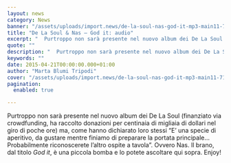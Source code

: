 ```yaml
---
layout: news
category: News
banner: "/assets/uploads/import.news/de-la-soul-nas-god-it-mp3-main11-715x715.jpg"
title: "De La Soul & Nas – God it: audio"
excerpt: "  Purtroppo non sarà presente nel nuovo album dei De La Soul (finanziato via crowdfunding, ha raccolto donazioni per centinaia di migliaia di dollari nel giro di poche ore) ma, come hanno dichiarato loro stessi “E’ una specie di aperitivo, da gustare mentre finiamo di preparare la portata principale… Probabilmente riconoscerete l’altro ospite a tavola”. [&hellip"
quote: ""
description: "  Purtroppo non sarà presente nel nuovo album dei De La Soul (finanziato via crowdfunding, ha raccolto donazioni per centinaia di migliaia di dollari nel giro di poche ore) ma, come hanno dichiarato loro stessi “E’ una specie di aperitivo, da gustare mentre finiamo di preparare la portata principale… Probabilmente riconoscerete l’altro ospite a tavola”. [&hellip"
keywords: ""
date: 2015-04-21T00:00:00.000+01:00
author: "Marta Blumi Tripodi"
cover: "/assets/uploads/import.news/de-la-soul-nas-god-it-mp3-main11-715x715.jpg"
pagination:
  enabled: true

---
```


Purtroppo non sarà presente nel nuovo album dei De La Soul (finanziato via crowdfunding, ha raccolto donazioni per centinaia di migliaia di dollari nel giro di poche ore) ma, come hanno dichiarato loro stessi “E’ una specie di aperitivo, da gustare mentre finiamo di preparare la portata principale… Probabilmente riconoscerete l’altro ospite a tavola”. Ovvero Nas. Il brano, dal titolo _God it_, è una piccola bomba e lo potete ascoltare qui sopra. Enjoy!